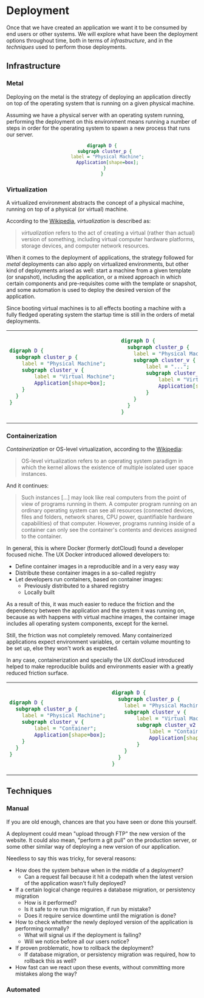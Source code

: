# Deployment

Once that we have created an application we want it to be consumed by
end users or other systems. We will explore what have been the
deployment options throughout time, both in terms of *infrastructure*,
and in the *techniques* used to perform those deployments.

## Infrastructure

### Metal

Deploying on the metal is the strategy of deploying an application
directly on top of the operating system that is running on a given
physical machine.

Assuming we have a physical server with an operating system running,
performing the deployment on this environment means running a number
of steps in order for the operating system to spawn a new process that
runs our server.

<center>

```dot process
digraph D {
  subgraph cluster_p {
    label = "Physical Machine";
    Application[shape=box];
  }
}
```

</center>

### Virtualization

A virtualized environment abstracts the concept of a physical machine,
running on top of a physical (or virtual) machine.

According to the
[Wikipedia](https://en.wikipedia.org/wiki/Virtualization),
*virtualization* is described as:

> *virtualization* refers to the act of creating a virtual (rather than
> actual) version of something, including virtual computer hardware
> platforms, storage devices, and computer network resources.

When it comes to the deployment of applications, the strategy followed
for *metal* deployments can also apply on virtualized environments,
but other kind of deployments arised as well: start a machine from a
given template (or snapshot), including the application, or a mixed
approach in which certain components and pre-requisites come with the
template or snapshot, and some automation is used to deploy the
desired version of the application.

Since booting virtual machines is to all effects booting a machine
with a fully fledged operating system the startup time is still in the
orders of metal deployments.

<table>
<tr>
<td>

```dot process
digraph D {
  subgraph cluster_p {
    label = "Physical Machine";
    subgraph cluster_v {
        label = "Virtual Machine";
        Application[shape=box];
    }
  }
}
```

</td>
<td>

```dot process
digraph D {
  subgraph cluster_p {
    label = "Physical Machine";
    subgraph cluster_v {
        label = "...";
        subgraph cluster_v2 {
            label = "Virtual Machine";
            Application[shape=box];
        }
    }
  }
}
```

</td>
</tr>
</table>

### Containerization

*Containerization* or OS-level virtualization, according to the
[Wikipedia](https://en.wikipedia.org/wiki/OS-level_virtualization):

> OS-level virtualization refers to an operating system paradigm in
> which the kernel allows the existence of multiple isolated user
> space instances.

And it continues:

> Such instances [...] may look like real computers from the point of
> view of programs running in them. A computer program running on an
> ordinary operating system can see all resources (connected devices,
> files and folders, network shares, CPU power, quantifiable hardware
> capabilities) of that computer. However, programs running inside of
> a container can only see the container's contents and devices
> assigned to the container.

In general, this is where Docker (formerly dotCloud) found a developer
focused niche. The UX Docker introduced allowed developers to:

* Define container images in a reproducible and in a very easy way
* Distribute these container images in a so-called registry
* Let developers run containers, based on container images:
  * Previously distributed to a shared registry
  * Locally built

As a result of this, it was much easier to reduce the friction and the
dependency between the application and the system it was running on,
because as with happens with virtual machine images, the container
image includes all operating system components, except for the kernel.

Still, the friction was not completely removed. Many containerized
applications expect environment variables, or certain volume mounting
to be set up, else they won't work as expected.

In any case, containerization and specially the UX dotCloud introduced
helped to make reproducible builds and environments easier with a greatly
reduced friction surface.

<table>
<tr>
<td>

```dot process
digraph D {
  subgraph cluster_p {
    label = "Physical Machine";
    subgraph cluster_v {
        label = "Container";
        Application[shape=box];
    }
  }
}
```

</td>
<td>

```dot process
digraph D {
  subgraph cluster_p {
    label = "Physical Machine";
    subgraph cluster_v {
        label = "Virtual Machine";
        subgraph cluster_v2 {
            label = "Container";
            Application[shape=box];
        }
    }
  }
}
```

</td>
</tr>
</table>

## Techniques

### Manual

If you are old enough, chances are that you have seen or done this
yourself.

A deployment could mean "upload through FTP" the new version of the
website. It could also mean, "perform a git pull" on the production
server, or some other similar way of deploying a new version of our
application.

Needless to say this was tricky, for several reasons:

* How does the system behave when in the middle of a deployment?
  * Can a request fail because it hit a codepath when the latest
    version of the application wasn't fully deployed?
* If a certain logical change requires a database migration, or
  persistency migration
  * How is it performed?
  * Is it safe to re run this migration, if run by mistake?
  * Does it require service downtime until the migration is done?
* How to check whether the newly deployed version of the application
  is performing normally?
  * What will signal us if the deployment is failing?
  * Will we notice before all our users notice?
* If proven problematic, how to rollback the deployment?
  * If database migration, or persistency migration was required, how
    to rollback this as well?
* How fast can we react upon these events, without committing more
  mistakes along the way?

### Automated
